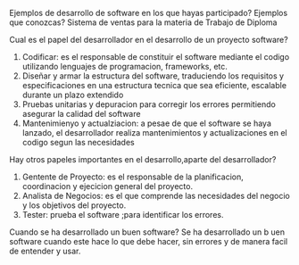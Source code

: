 Ejemplos de desarrollo de software en los que hayas participado? Ejemplos que conozcas?
Sistema de ventas para la materia de Trabajo de Diploma

Cual es el papel del desarrollador en el desarrollo de un proyecto software?
1. Codificar: es el responsable de constituir el software mediante el codigo utilizando lenguajes de programacion, frameworks, etc.
2. Diseñar y armar la estructura del software, traduciendo los requisitos y especificaciones en una estructura tecnica que sea eficiente, escalable durante un plazo extendido
3. Pruebas unitarias y depuracion para corregir los errores permitiendo asegurar la calidad del software
4. Mantenimienyo y actualziacion: a pesae de que el software se haya lanzado, el desarrollador realiza mantenimientos y actualizaciones en el codigo segun las necesidades

Hay otros papeles importantes en el desarrollo,aparte del desarrollador?
1. Gentente de Proyecto: es el responsable de la planificacion, coordinacion y ejecicion general del proyecto.
2. Analista de Negocios: es el que comprende las necesidades  del negocio y los objetivos del proyecto.
3. Tester: prueba el software ;para identificar los errores.

Cuando se ha desarrollado un buen software?
Se ha desarrollado un b uen software cuando este hace lo que debe hacer, sin errores y de manera facil de entender y usar.
